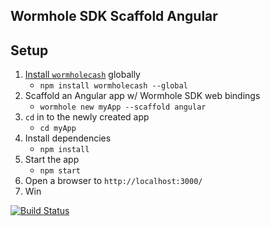 ## Wormhole SDK Scaffold Angular

## Setup

1. [Install `wormholecash`](https://www.npmjs.com/package/wormholecash) globally
   - `npm install wormholecash --global`
2. Scaffold an Angular app w/ Wormhole SDK web bindings
   - `wormhole new myApp --scaffold angular`
3. `cd` in to the newly created app
   - `cd myApp`
4. Install dependencies
   - `npm install`
5. Start the app
   - `npm start`
6. Open a browser to `http://localhost:3000/`
7. Win

[![Build Status](https://travis-ci.org/Bitcoin-com/wormhole-scaffold-angular.svg?branch=master)](https://travis-ci.org/Bitcoin-com/wormhole-scaffold-angular)

